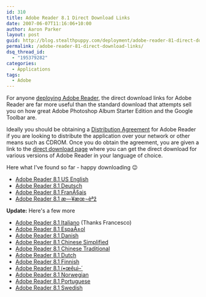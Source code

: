```yaml
---
id: 310
title: Adobe Reader 8.1 Direct Download Links
date: 2007-06-07T11:16:06+10:00
author: Aaron Parker
layout: post
guid: http://blog.stealthpuppy.com/deployment/adobe-reader-81-direct-download-links
permalink: /adobe-reader-81-direct-download-links/
dsq_thread_id:
  - "195379282"
categories:
  - Applications
tags:
  - Adobe
---
```

For anyone [deploying Adobe Reader]({{site.baseurl}}/deployment/deploying-adobe-reader-81), the direct download links for Adobe Reader are far more useful than the standard download that attempts sell you on how great Adobe Photoshop Album Starter Edition and the Google Toolbar are.

Ideally you should be obtaining a [Distribution Agreement](http://www.adobe.com/products/acrobat/distribute.html) for Adobe Reader if you are looking to distribute the application over your network or other means such as CDROM. Once you do obtain the agreement, you are given a link to the [direct download page](http://www.adobe.com/products/acrobat/readstep2.html?type=distrib) where you can get the direct download for various versions of Adobe Reader in your language of choice.

Here what I've found so far - happy downloading 😉

  * [Adobe Reader 8.1 US English](http://ardownload.adobe.com/pub/adobe/reader/win/8.x/8.1/enu/AdbeRdr810_en_US.exe)
  * [Adobe Reader 8.1 Deutsch](http://ardownload.adobe.com/pub/adobe/reader/win/8.x/8.1/deu/AdbeRdr810_de_DE.exe)
  * [Adobe Reader 8.1 FranÃ§ais](http://ardownload.adobe.com/pub/adobe/reader/win/8.x/8.1/fra/AdbeRdr810_fr_FR.exe)
  * [Adobe Reader 8.1 æ—¥æœ¬èªž](http://ardownload.adobe.com/pub/adobe/reader/win/8.x/8.1/jpn/AdbeRdr810_ja_JP.exe)

**Update:** Here's a few more

  * [Adobe Reader 8.1 Italiano](http://ardownload.adobe.com/pub/adobe/reader/win/8.x/8.1/ita/AdbeRdr810_it_IT.exe) (Thanks Francesco)
  * [Adobe Reader 8.1 EspaÃ±ol](http://ardownload.adobe.com/pub/adobe/reader/win/8.x/8.1/esp/AdbeRdr810_es_ES.exe)
  * [Adobe Reader 8.1 Danish](http://ardownload.adobe.com/pub/adobe/reader/win/8.x/8.1/dan/AdbeRdr810_da_DK.exe)
  * [Adobe Reader 8.1 Chinese Simplified](http://ardownload.adobe.com/pub/adobe/reader/win/8.x/8.1/chs/AdbeRdr810_zh_CN.exe)
  * [Adobe Reader 8.1 Chinese Traditional](http://ardownload.adobe.com/pub/adobe/reader/win/8.x/8.1/cht/AdbeRdr810_zh_TW.exe)
  * [Adobe Reader 8.1 Dutch](http://ardownload.adobe.com/pub/adobe/reader/win/8.x/8.1/nld/AdbeRdr810_nl_NL.exe)
  * [Adobe Reader 8.1 Finnish](http://ardownload.adobe.com/pub/adobe/reader/win/8.x/8.1/suo/AdbeRdr810_fi_FI.exe)
  * [Adobe Reader 8.1 í•œêµ­ì–´](http://ardownload.adobe.com/pub/adobe/reader/win/8.x/8.1/kor/AdbeRdr810_ko_KR.exe)
  * [Adobe Reader 8.1 Norwegian](http://ardownload.adobe.com/pub/adobe/reader/win/8.x/8.1/nor/AdbeRdr810_nb_NO.exe)
  * [Adobe Reader 8.1 Portuguese](http://ardownload.adobe.com/pub/adobe/reader/win/8.x/8.1/ptb/AdbeRdr810_pt_BR.exe)
  * [Adobe Reader 8.1 Swedish](http://ardownload.adobe.com/pub/adobe/reader/win/8.x/8.1/ptb/AdbeRdr810_pt_BR.exe)
